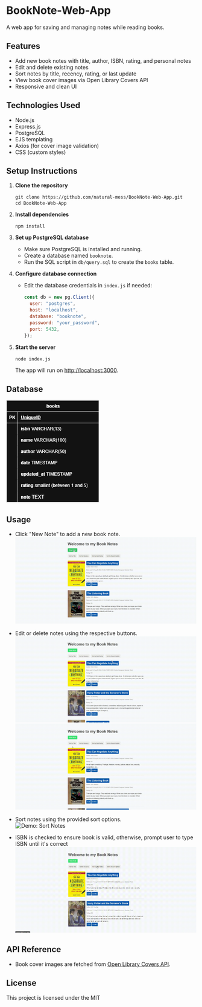 # BookNote-Web-App

A web app for saving and managing notes while reading books.

## Features

- Add new book notes with title, author, ISBN, rating, and personal notes
- Edit and delete existing notes
- Sort notes by title, recency, rating, or last update
- View book cover images via Open Library Covers API
- Responsive and clean UI

## Technologies Used

- Node.js
- Express.js
- PostgreSQL
- EJS templating
- Axios (for cover image validation)
- CSS (custom styles)

## Setup Instructions

1. **Clone the repository**
   ```
   git clone https://github.com/natural-mess/BookNote-Web-App.git
   cd BookNote-Web-App
   ```

2. **Install dependencies**
   ```
   npm install
   ```

3. **Set up PostgreSQL database**
   - Make sure PostgreSQL is installed and running.
   - Create a database named `booknote`.
   - Run the SQL script in `db/query.sql` to create the `books` table.

4. **Configure database connection**
   - Edit the database credentials in `index.js` if needed:
     ```js
     const db = new pg.Client({
       user: "postgres",
       host: "localhost",
       database: "booknote",
       password: "your_password",
       port: 5432,
     });
     ```

5. **Start the server**
   ```
   node index.js
   ```
   The app will run on [http://localhost:3000](http://localhost:3000).

## Database
![alt text](db/booknote.jpg)

## Usage

- Click "New Note" to add a new book note.  
  ![Demo: Add New Note](demo/new.gif)

- Edit or delete notes using the respective buttons.  
  ![Demo: Edit Note](demo/edit.gif)  
  ![Demo: Delete Note](demo/delete.gif)

- Sort notes using the provided sort options.  
  ![Demo: Sort Notes](demo/sort.gif)

- ISBN is checked to ensure book is valid, otherwise, prompt user to type ISBN until it's correct  
  ![Demo: ISBN Check](demo/ISBNCheck.gif)
## API Reference

- Book cover images are fetched from [Open Library Covers API](https://openlibrary.org/dev/docs/api/covers).

## License

This project is licensed under the MIT